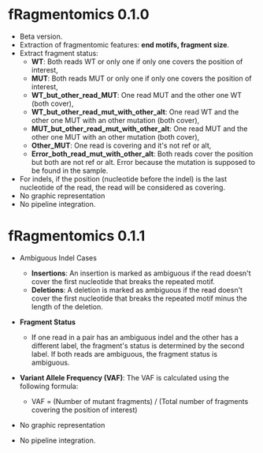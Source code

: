 # fRagmentomics 0.1.0

- Beta version.
- Extraction of fragmentomic features: **end motifs, fragment size**.
- Extract fragment status:
  - **WT**: Both reads WT or only one if only one covers the position of interest,
  - **MUT**: Both reads MUT or only one if only one covers the position of interest,
  - **WT_but_other_read_MUT**: One read MUT and the other one WT (both cover),
  - **WT_but_other_read_mut_with_other_alt**: One read WT and the other one MUT with an other mutation (both cover),
  - **MUT_but_other_read_mut_with_other_alt**: One read MUT and the other one MUT with an other mutation (both cover),
  - **Other_MUT**: One read is covering and it's not ref or alt,
  - **Error_both_read_mut_with_other_alt**: Both reads cover the position but both are not ref or alt. Error because the mutation is supposed to be found in the sample.
- For indels, if the position (nucleotide before the indel) is the last nucleotide of the read, the read will be considered as covering.
- No graphic representation
- No pipeline integration.

# fRagmentomics 0.1.1

- Ambiguous Indel Cases
  - **Insertions**: An insertion is marked as ambiguous if the read doesn't cover the first nucleotide that breaks the repeated motif.
  - **Deletions**: A deletion is marked as ambiguous if the read doesn't cover the first nucleotide that breaks the repeated motif minus the length of the deletion.

- **Fragment Status**
  - If one read in a pair has an ambiguous indel and the other has a different label, the fragment's status is determined by the second label. If both reads are ambiguous, the fragment status is ambiguous.

- **Variant Allele Frequency (VAF)**: The VAF is calculated using the following formula:
  - VAF = (Number of mutant fragments) / (Total number of fragments covering the position of interest)

- No graphic representation
- No pipeline integration.
